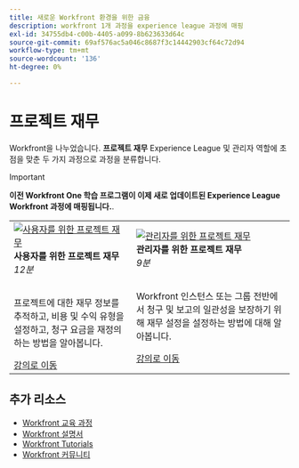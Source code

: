 ```yaml
---
title: 새로운 Workfront 환경을 위한 금융
description: workfront 1개 과정을 experience league 과정에 매핑
exl-id: 34755db4-c00b-4405-a099-8b623633d64c
source-git-commit: 69af576ac5a046c8687f3c14442903cf64c72d94
workflow-type: tm+mt
source-wordcount: '136'
ht-degree: 0%

---
```


# 프로젝트 재무

Workfront을 나누었습니다. **프로젝트 재무** Experience League 및 관리자 역할에 초점을 맞춘 두 가지 과정으로 과정을 분류합니다.

>[!IMPORTANT]
>
>**이전 Workfront One 학습 프로그램이 이제 새로 업데이트된 Experience League Workfront 과정에 매핑됩니다.**.

<table>
  <tr>
   <td>
      <a href="https://experienceleague.adobe.com/docs/courses/using/workfront-u-1-2023-1-finances.html">
      <img alt="사용자를 위한 프로젝트 재무" src="https://cdn.experienceleague.adobe.com/thumb/project-finances-for-users.png"/>
      </a>
      <div>
         <strong>사용자를 위한 프로젝트 재무</strong></a>         
         <br/><em>12분</em>
      </div>
      <p>
        <br/>
         프로젝트에 대한 재무 정보를 추적하고, 비용 및 수익 유형을 설정하고, 청구 요금을 재정의하는 방법을 알아봅니다.
      </p>
      <a  rel="noreferrer" target="_blank" href="https://experienceleague.adobe.com/docs/courses/using/workfront-u-1-2023-1-finances.html" class="spectrum-Button spectrum-Button--primary spectrum-Button--sizeM">
      <span class="spectrum-Button-label has-no-wrap has-text-weight-bold">강의로 이동</span>
      </a>
   </td>
      <td>
      <a href="https://experienceleague.adobe.com/docs/courses/using/workfront-a-1-2023-1-finances.html">
      <img alt="관리자를 위한 프로젝트 재무" src="https://cdn.experienceleague.adobe.com/thumb/project-finances-for-administrators.png"/>
      </a>
      <div>
         <strong>관리자를 위한 프로젝트 재무</strong></a>         
         <br/><em>9분</em>
      </div>
      <p>
        <br/>
         Workfront 인스턴스 또는 그룹 전반에서 청구 및 보고의 일관성을 보장하기 위해 재무 설정을 설정하는 방법에 대해 알아봅니다.
      </p>
      <a  rel="noreferrer" target="_blank" href="https://experienceleague.adobe.com/docs/courses/using/workfront-a-1-2023-1-finances.html" class="spectrum-Button spectrum-Button--primary spectrum-Button--sizeM">
      <span class="spectrum-Button-label has-no-wrap has-text-weight-bold">강의로 이동</span>
      </a>
   </td>
  </tr>

</table>

## 추가 리소스

* [Workfront 교육 과정](https://experienceleague.adobe.com/?lang=en&amp;Solution=Workfront#courses)
* [Workfront 설명서](https://experienceleague.adobe.com/docs/workfront.html)
* [Workfront Tutorials](https://experienceleague.adobe.com/docs/workfront-learn/tutorials-workfront/home.html)
* [Workfront 커뮤니티](https://experienceleaguecommunities.adobe.com/t5/workfront/ct-p/workfront)


